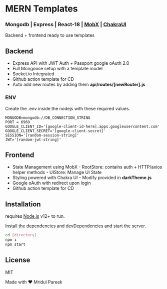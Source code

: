 # MERN Templates
### Mongodb | Express | React-18 | [MobX](https://mobx.js.org/README.html) | [ChakraUI](https://chakra-ui.com/getting-started/)

Backend + frontend ready to use templates

## Backend

- Express API with JWT Auth + Passport google oAuth 2.0
- Full Mongoose setup with a template model
- Socket.io Integrated
- Github action template for CD
- Auto add new routes by adding them **api/routes/[newRouter].js**

### ENV 

Create the .env inside the nodejs with these required values.

```
MONGODB=mongodb://DB_CONNECTION_STRING
PORT = 6969
GOOGLE_CLIENT_ID='[google-client-id-here].apps.googleusercontent.com'
GOOGLE_CLIENT_SECRET='[google-client-secret]'
SESSION='[random-session-string]'
JWT='[random-jwt-string]'
```

## Frontend

- State Management using MobX
        - RootStore: contains auth + HTTP/axios helper methods 
        - UIStore: Manage UI State
- Styling powered with Chakra UI
        - Modify provided in **darkTheme.js**
- Google oAuth with redirect upon login
- Github action template for CD

## Installation

requires [Node.js](https://nodejs.org/) v12+ to run.

Install the dependencies and devDependencies and start the server.

```sh
cd [directory]
npm i
npm start
```

## License

MIT

Made with ♥ Mridul Pareek

